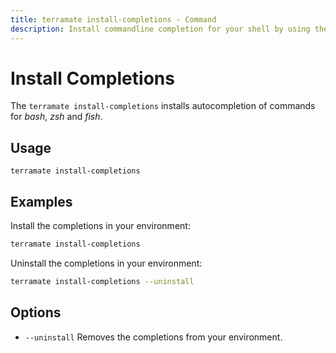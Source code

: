 ```yaml
---
title: terramate install-completions - Command
description: Install commandline completion for your shell by using the `terramate install-completions` command.
---
```


# Install Completions

The `terramate install-completions` installs autocompletion of commands for _bash_, _zsh_ and _fish_.

## Usage

`terramate install-completions`

## Examples

Install the completions in your environment:

```bash
terramate install-completions
```

Uninstall the completions in your environment:

```bash
terramate install-completions --uninstall
```

## Options

- `--uninstall` Removes the completions from your environment.
